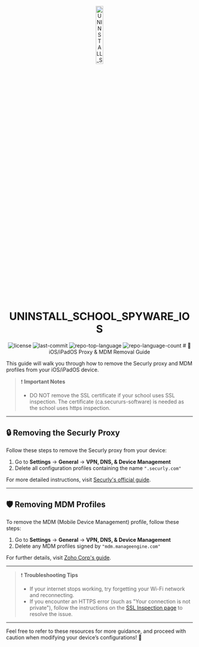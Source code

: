 <p align="center">
  <img src="https://i.imgur.com/ec0RaHP.png" width="20%" alt="UNINSTALL_SCHOOL_SPYWARE_IOS-logo">
</p>
<p align="center">
    <h1 align="center">UNINSTALL_SCHOOL_SPYWARE_IOS</h1>
</p>
<p align="center">
	<img src="https://img.shields.io/github/license/temrage/uninstall_school_spyware_ios?style=flat&logo=opensourceinitiative&logoColor=white&color=0080ff" alt="license">
	<img src="https://img.shields.io/github/last-commit/temrage/uninstall_school_spyware_ios?style=flat&logo=git&logoColor=white&color=0080ff" alt="last-commit">
	<img src="https://img.shields.io/github/languages/top/temrage/uninstall_school_spyware_ios?style=flat&color=0080ff" alt="repo-top-language">
	<img src="https://img.shields.io/github/languages/count/temrage/uninstall_school_spyware_ios?style=flat&color=0080ff" alt="repo-language-count">
# 📱 iOS/iPadOS Proxy & MDM Removal Guide

This guide will walk you through how to remove the Securly proxy and MDM profiles from your iOS/iPadOS device.

> ❗ **Important Notes**  
> - DO NOT remove the SSL certificate if your school uses SSL inspection. The certificate (ca.secururs-software) is needed as the school uses https inspection.

---

## 🔒 Removing the Securly Proxy

Follow these steps to remove the Securly proxy from your device:

1. Go to **Settings** → **General** → **VPN, DNS, & Device Management**
2. Delete all configuration profiles containing the name `".securly.com"`

For more detailed instructions, visit [Securly's official guide](https://support.securly.com/hc/en-us/articles/360040183593-How-to-uninstall-the-Securly-SSL-Certificate-from-BYOD-devices).

---

## 🛡️ Removing MDM Profiles

To remove the MDM (Mobile Device Management) profile, follow these steps:

1. Go to **Settings** → **General** → **VPN, DNS, & Device Management**
2. Delete any MDM profiles signed by `"mdm.manageengine.com"`

For further details, visit [Zoho Corp's guide](https://www.manageengine.com/products/desktop-central/agent-uninstallation-methods.html).

---

> ❗ **Troubleshooting Tips**  
> - If your internet stops working, try forgetting your Wi-Fi network and reconnecting.
> - If you encounter an HTTPS error (such as "Your connection is not private"), follow the instructions on the [SSL Inspection page](https://github.com/temrage/school_ssl_inspection) to resolve the issue. 

---

Feel free to refer to these resources for more guidance, and proceed with caution when modifying your device’s configurations! 🔧
